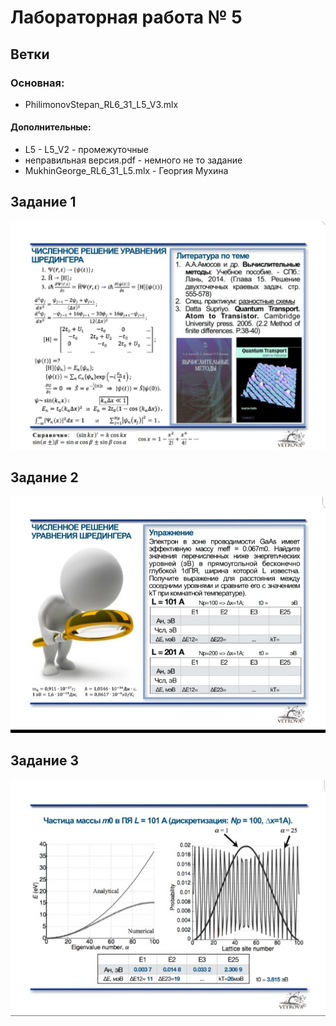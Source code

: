# Лабораторная работа № 5
## Ветки

### Основная: 
   * PhilimonovStepan_RL6_31_L5_V3.mlx 

#### Дополнительные:
   * L5 - L5_V2 - промежуточные
   * неправильная версия.pdf  - немного не то задание
   * MukhinGeorge_RL6_31_L5.mlx - Георгия Мухина


## Задание 1
![](https://github.com/khosta77/MPRE/blob/main/%D0%9B5/%D0%94%D0%9C/OSQSfXVALc4.jpg)
## Задание 2
![](https://github.com/khosta77/MPRE/blob/main/%D0%9B5/%D0%94%D0%9C/LvC3HQFELlI.jpg)
## Задание 3
![](https://github.com/khosta77/MPRE/blob/main/%D0%9B5/%D0%94%D0%9C/dCL_6OGvPLA.jpg)
